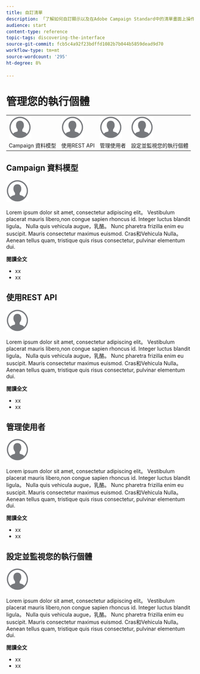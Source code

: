 ```yaml
---
title: 自訂清單
description: 「了解如何自訂顯示以及在Adobe Campaign Standard中的清單畫面上操作：排序、篩選、刪除或複製元素。 列出螢幕，顯示一或多個指定資源的元素。」
audience: start
content-type: reference
topic-tags: discovering-the-interface
source-git-commit: fcb5c4a92f23bdffd1082b7b044b5859dead9d70
workflow-type: tm+mt
source-wordcount: '295'
ht-degree: 8%

---
```



# 管理您的執行個體

<table>
<tr>
    <td valign="top">
        <a href="../../start/using/work-with-audiences.md"><img width="60px" alt="條件" src="assets/icon_profile.svg"/></a>
    </td>
    <td valign="top">
        <a href="../../api/using/creating-a-service.md"><img width="60px" alt="條件" src="assets/icon_profile.svg"/></a>
    </td>
    <td valign="top">
        <a href="../../api/using/interacting-with-custom-resources.md"><img width="60px" alt="條件" src="assets/icon_profile.svg"/></a>
    </td>
    <td valign="top">
        <a href="../../api/using/interacting-with-marketing-history.md"><img width="60px" alt="條件" src="assets/icon_profile.svg"/></a>
    </td>
</tr>
<tr>
<td>Campaign 資料模型</td>
<td>使用REST API</td>
<td>管理使用者</td>
<td>設定並監視您的執行個體</td>
</tr>
</table>

## Campaign 資料模型

<img width="60px" alt="條件" src="assets/icon_profile.svg"/>

Lorem ipsum dolor sit amet, consectetur adipiscing elit。 Vestibulum placerat mauris libero,non congue sapien rhoncus id. Integer luctus blandit ligula。 Nulla quis vehicula augue，乳酪。 Nunc pharetra frizilla enim eu suscipit. Mauris consectetur maximus euismod. Cras和Vehicula Nulla。 Aenean tellus quam, tristique quis risus consectetur, pulvinar elementum dui.

**閱讀全文**

* xx
* xx

## 使用REST API

<img width="60px" alt="條件" src="assets/icon_profile.svg"/>

Lorem ipsum dolor sit amet, consectetur adipiscing elit。 Vestibulum placerat mauris libero,non congue sapien rhoncus id. Integer luctus blandit ligula。 Nulla quis vehicula augue，乳酪。 Nunc pharetra frizilla enim eu suscipit. Mauris consectetur maximus euismod. Cras和Vehicula Nulla。 Aenean tellus quam, tristique quis risus consectetur, pulvinar elementum dui.

**閱讀全文**

* xx
* xx

## 管理使用者

<img width="60px" alt="條件" src="assets/icon_profile.svg"/>

Lorem ipsum dolor sit amet, consectetur adipiscing elit。 Vestibulum placerat mauris libero,non congue sapien rhoncus id. Integer luctus blandit ligula。 Nulla quis vehicula augue，乳酪。 Nunc pharetra frizilla enim eu suscipit. Mauris consectetur maximus euismod. Cras和Vehicula Nulla。 Aenean tellus quam, tristique quis risus consectetur, pulvinar elementum dui.

**閱讀全文**

* xx
* xx

## 設定並監視您的執行個體

<img width="60px" alt="條件" src="assets/icon_profile.svg"/>

Lorem ipsum dolor sit amet, consectetur adipiscing elit。 Vestibulum placerat mauris libero,non congue sapien rhoncus id. Integer luctus blandit ligula。 Nulla quis vehicula augue，乳酪。 Nunc pharetra frizilla enim eu suscipit. Mauris consectetur maximus euismod. Cras和Vehicula Nulla。 Aenean tellus quam, tristique quis risus consectetur, pulvinar elementum dui.

**閱讀全文**

* xx
* xx
